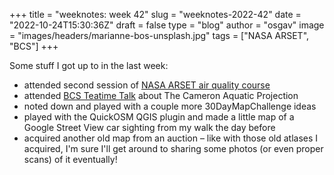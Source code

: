 
+++
title = "weeknotes: week 42"
slug = "weeknotes-2022-42"
date = "2022-10-24T15:30:36Z"
draft = false
type = "blog"
author = "osgav"
image = "images/headers/marianne-bos-unsplash.jpg"
tags = ["NASA ARSET", "BCS"]
+++

Some stuff I got up to in the last week:

<!--more-->

- attended second session of [NASA ARSET air quality course](https://appliedsciences.nasa.gov/join-mission/training/english/arset-accessing-and-analyzing-air-quality-data-geostationary)
- attended [BCS Teatime Talk](https://www.cartography.org.uk/teatime-talks) about The Cameron Aquatic Projection
- noted down and played with a couple more 30DayMapChallenge ideas
- played with the QuickOSM QGIS plugin and made a little map of a Google Street View car sighting from my walk the day before
- acquired another old map from an auction – like with those old atlases I acquired, I'm sure I'll get around to sharing some photos (or even proper scans) of it eventually!
